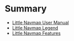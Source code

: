 # Summary

* [Little Navmap User Manual ](README.md)
* [Little Navmap Legend](LEGEND.md)
* [Little Navmap Features](FEATURES.md)